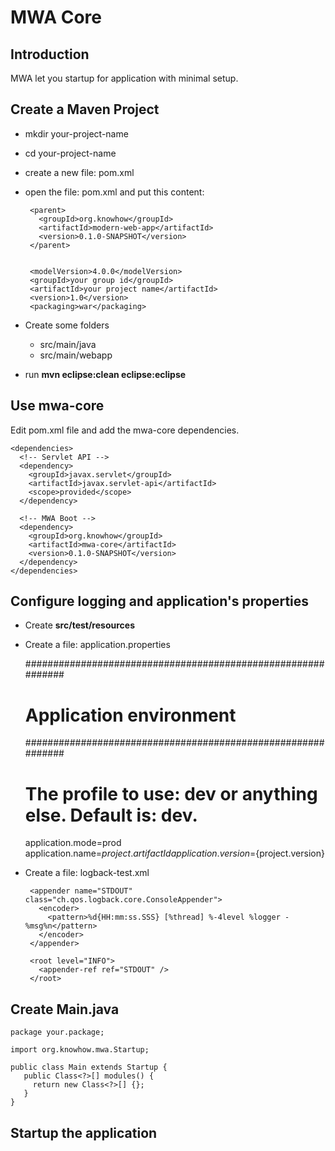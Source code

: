 # MWA Core

## Introduction
MWA let you startup for application with minimal setup.

## Create a Maven Project
* mkdir your-project-name
* cd your-project-name
* create a new file: pom.xml  
* open the file: pom.xml and put this content:


     <?xml version="1.0" encoding="UTF-8"?>
     
     
     <project xmlns="http://maven.apache.org/POM/4.0.0" xmlns:xsi="http://www.w3.org/2001/XMLSchema-instance"
       xsi:schemaLocation="http://maven.apache.org/POM/4.0.0 http://maven.apache.org/maven-v4_0_0.xsd">
       
       
       <parent>
         <groupId>org.knowhow</groupId>
         <artifactId>modern-web-app</artifactId>
         <version>0.1.0-SNAPSHOT</version>
       </parent>
        
        
       <modelVersion>4.0.0</modelVersion>
       <groupId>your group id</groupId>
       <artifactId>your project name</artifactId>
       <version>1.0</version>
       <packaging>war</packaging>
     </project>
     
     
* Create some folders
  * src/main/java
  * src/main/webapp

* run **mvn eclipse:clean eclipse:eclipse**

## Use mwa-core
Edit pom.xml file and add the mwa-core dependencies.


    <dependencies>
      <!-- Servlet API -->
      <dependency>
        <groupId>javax.servlet</groupId>
        <artifactId>javax.servlet-api</artifactId>
        <scope>provided</scope>
      </dependency>

      <!-- MWA Boot -->
      <dependency>
        <groupId>org.knowhow</groupId>
        <artifactId>mwa-core</artifactId>
        <version>0.1.0-SNAPSHOT</version>
      </dependency>
    </dependencies>

## Configure logging and application's properties
* Create **src/test/resources**
* Create a file: application.properties


     #############################################################  
     #         Application environment  
     #############################################################  
     # The profile to use: dev or anything else. Default is: dev.  
     application.mode=prod  
     application.name=${project.artifactId}  
     application.version=${project.version}  
     

* Create a file: logback-test.xml


     <configuration scanPeriod="1 seconds" scan="true">
     
       <appender name="STDOUT" class="ch.qos.logback.core.ConsoleAppender">
         <encoder>
           <pattern>%d{HH:mm:ss.SSS} [%thread] %-4level %logger - %msg%n</pattern>
         </encoder>
       </appender>
     
       <root level="INFO">
         <appender-ref ref="STDOUT" />
       </root>
     </configuration>

## Create Main.java
    package your.package;
    
    import org.knowhow.mwa.Startup;
    
    public class Main extends Startup {
       public Class<?>[] modules() {
         return new Class<?>[] {};
       }
    }

## Startup the application
